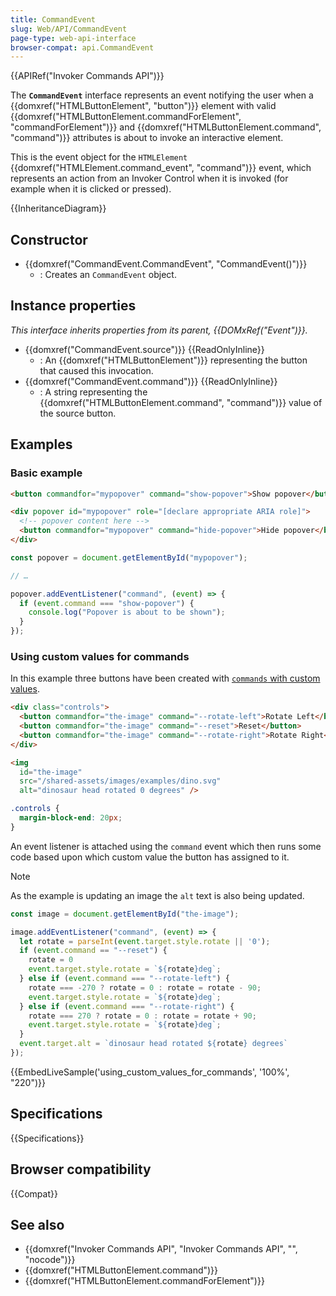 ```yaml
---
title: CommandEvent
slug: Web/API/CommandEvent
page-type: web-api-interface
browser-compat: api.CommandEvent
---
```


{{APIRef("Invoker Commands API")}}

The **`CommandEvent`** interface represents an event notifying the user when a {{domxref("HTMLButtonElement", "button")}} element with valid {{domxref("HTMLButtonElement.commandForElement", "commandForElement")}} and {{domxref("HTMLButtonElement.command", "command")}} attributes is about to invoke an interactive element.

This is the event object for the `HTMLElement` {{domxref("HTMLElement.command_event", "command")}} event, which represents an action from an Invoker Control when it is invoked (for example when it is clicked or pressed).

{{InheritanceDiagram}}

## Constructor

- {{domxref("CommandEvent.CommandEvent", "CommandEvent()")}}
  - : Creates an `CommandEvent` object.

## Instance properties

_This interface inherits properties from its parent, {{DOMxRef("Event")}}._

- {{domxref("CommandEvent.source")}} {{ReadOnlyInline}}
  - : An {{domxref("HTMLButtonElement")}} representing the button that caused this invocation.
- {{domxref("CommandEvent.command")}} {{ReadOnlyInline}}
  - : A string representing the {{domxref("HTMLButtonElement.command", "command")}} value of the source button.

## Examples

### Basic example

```html
<button commandfor="mypopover" command="show-popover">Show popover</button>

<div popover id="mypopover" role="[declare appropriate ARIA role]">
  <!-- popover content here -->
  <button commandfor="mypopover" command="hide-popover">Hide popover</button>
</div>
```

```js
const popover = document.getElementById("mypopover");

// …

popover.addEventListener("command", (event) => {
  if (event.command === "show-popover") {
    console.log("Popover is about to be shown");
  }
});
```

### Using custom values for commands

In this example three buttons have been created with [`commands` with custom values](/en-US/docs/Web/HTML/Reference/Elements/button#custom_values).

```html
<div class="controls">
  <button commandfor="the-image" command="--rotate-left">Rotate Left</button>
  <button commandfor="the-image" command="--reset">Reset</button>
  <button commandfor="the-image" command="--rotate-right">Rotate Right</button>
</div>

<img
  id="the-image"
  src="/shared-assets/images/examples/dino.svg"
  alt="dinosaur head rotated 0 degrees" />
```

```css hidden
.controls {
  margin-block-end: 20px;
}
```

An event listener is attached using the `command` event which then runs some code based upon which custom value the button has assigned to it.

> [!NOTE]
> As the example is updating an image the `alt` text is also being updated.

```js
const image = document.getElementById("the-image");

image.addEventListener("command", (event) => {
  let rotate = parseInt(event.target.style.rotate || '0');
  if (event.command == "--reset") {
    rotate = 0
    event.target.style.rotate = `${rotate}deg`; 
  } else if (event.command === "--rotate-left") {
    rotate === -270 ? rotate = 0 : rotate = rotate - 90;
    event.target.style.rotate = `${rotate}deg`;
  } else if (event.command === "--rotate-right") {
    rotate === 270 ? rotate = 0 : rotate = rotate + 90;
    event.target.style.rotate = `${rotate}deg`;
  }
  event.target.alt = `dinosaur head rotated ${rotate} degrees`
});
```

{{EmbedLiveSample('using_custom_values_for_commands', '100%', "220")}}

## Specifications

{{Specifications}}

## Browser compatibility

{{Compat}}

## See also

- {{domxref("Invoker Commands API", "Invoker Commands API", "", "nocode")}}
- {{domxref("HTMLButtonElement.command")}}
- {{domxref("HTMLButtonElement.commandForElement")}}

